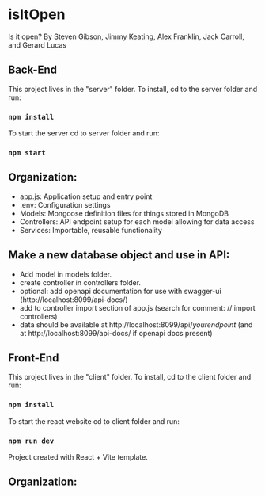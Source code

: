 # isItOpen
Is it open? By Steven Gibson, Jimmy Keating, Alex Franklin, Jack Carroll, and Gerard Lucas


## Back-End
This project lives in the "server" folder. To install, cd to the server folder and run:  

### `npm install` 

To start the server cd to server folder and run:  

### `npm start`  

Organization:
-------------
- app.js: Application setup and entry point
- .env: Configuration settings
- Models: Mongoose definition files for things stored in MongoDB
- Controllers: API endpoint setup for each model allowing for data access
- Services: Importable, reusable functionality

Make a new database object and use in API:
------------------------------------------
- Add model in models folder.
- create controller in controllers folder.
- optional: add openapi documentation for use with swagger-ui (http://localhost:8099/api-docs/)
- add to controller import section of app.js (search for comment: // import controllers)
- data should be available at http://localhost:8099/api/*yourendpoint* (and at http://localhost:8099/api-docs/ if openapi docs present)


## Front-End
This project lives in the "client" folder. To install, cd to the client folder and run:

### `npm install` 

To start the react website cd to client folder and run:

### `npm run dev`

Project created with React + Vite template.

Organization:
-------------
